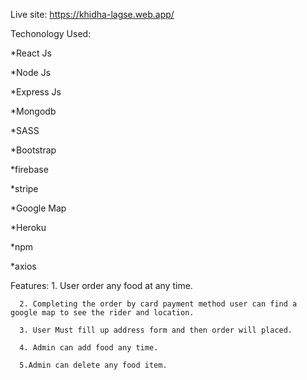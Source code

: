 Live site: https://khidha-lagse.web.app/

Techonology Used: 

*React Js

*Node Js

*Express Js

*Mongodb

*SASS

*Bootstrap

*firebase

*stripe 

*Google Map 

*Heroku

*npm

*axios

Features:
      1. User order any food at any time.

      2. Completing the order by card payment method user can find a google map to see the rider and location.
      
      3. User Must fill up address form and then order will placed.
      
      4. Admin can add food any time.
      
      5.Admin can delete any food item.
